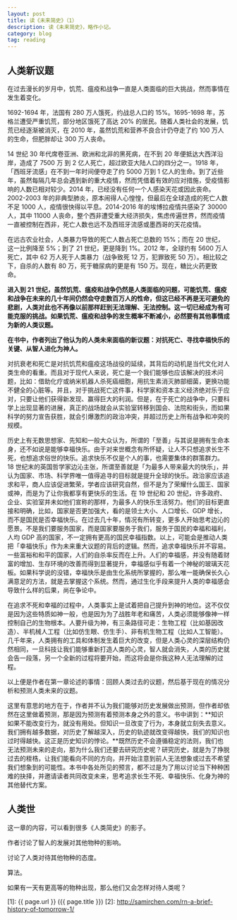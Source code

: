 ```yaml
---
layout: post
title: 读《未来简史》（1）
description: 读《未来简史》，略作小记。
category: blog
tag: reading
---
```


## 人类新议题

在过去漫长的岁月中，饥荒、瘟疫和战争一直是人类面临的巨大挑战，然而事情在发生着变化。

1692-1694 年，法国有 280 万人饿死，约战总人口的 15%。1695-1698 年，苏格兰遭受严重饥荒，部分地区饿死了高达 20% 的居民。随着人类社会的发展，饥荒已经逐渐被消灭，在 2010 年，虽然饥荒和营养不良合计仍夺走了约 100 万人的生命，但肥胖却让 300 万人丧命。

14 世纪 30 年代席卷亚洲、欧洲和北非的黑死病，在不到 20 年便抵达大西洋沿岸，造成了 7500 万 到 2 亿人死亡，超过欧亚大陆人口的四分之一。1918 年，「西班牙流感」在不到一年时间便夺走了约 5000 万到 1 亿人的生命。到了近些年，虽然每隔几年总会遇到新的重大疫情，然而凭借着有效的应对措施，受疫情影响的人数已相对较少。2014 年，已经没有任何一个人感染天花或因此丧命。2002-2003 年的非典型肺炎，原本闹得人心惶惶，但最后在全球造成的死亡人数不足 1000 人，疫情很快得以平息。2014-2016 年的埃博拉疫情共感染了 30000 人，其中 11000 人丧命，整个西非遭受重大经济损失，焦虑传遍世界，然而疫情一直被控制在西非，死亡人数也远不及西班牙流感或墨西哥的天花疫情。

在远古农业社会，人类暴力导致的死亡人数占死亡总数的 15%；而在 20 世纪，这一比例降至 5%；到了 21 世纪，更是降到 1%。2012 年，全球约有 5600 万人死亡，其中 62 万人死于人类暴力（战争致死 12 万，犯罪致死 50 万）。相比较之下，自杀的人数有 80 万，死于糖尿病的更是有 150 万。现在，糖比火药更致命。

**进入到 21 世纪，虽然饥荒、瘟疫和战争仍然是人类面临的问题，可能饥荒、瘟疫和战争在未来的几十年间仍然会夺走数百万人的性命，但这已经不再是无可避免的悲剧，人类对此也不再像以前那样赶到无法理解、无法控制。这一切已经成为有可能克服的挑战。如果饥荒、瘟疫和战争的发生概率不断减小，必然要有其他事情成为新的人类议题。**

**在书中，作者列出了他认为的人类未来面临的新议题：对抗死亡、寻找幸福快乐的关键、从智人进化为神人。**

对抗衰老和死亡是对抗饥荒和瘟疫这场战役的延续，其背后的动机是当代文化对人类生命的看重。而且对于现代人来说，死亡是一个我们能够也应该解决的技术问题，比如：借助化疗或纳米机器人杀死癌细胞，用抗生素消灭肺部细菌，更换功能不健全的心脏等。并且，对于挑战死亡这件事，科学家和资本主义经济绝对乐于应对，只要让他们获得新发现、赢得巨大的利润。但是，在于死亡的战争中，只要科学上出现显著的进展，真正的战场就会从实验室转移到国会、法院和街头，而如果科学的努力宣告获胜，就会引爆激烈的政治冲突，并超过历史上所有战争和冲突的规模。

历史上有无数思想家、先知和一般大众认为，所谓的「至善」与其说是拥有生命本身，还不如说是能够幸福快乐。由于对来世概念有所怀疑，让人不只想追求长生不死，也想追求俗世的快乐。追求快乐不仅是个人的事，也需要集体的群策群力。18 世纪末的英国哲学家边沁主张，所谓至善就是「为最多人带来最大的快乐」，并认为国家、市场、科学界唯一值得追寻的目标就是提升全球的快乐。政治家应该追求和平，商人应该促进繁荣，学者应该研究自然，但不是为了荣耀什么国王、国家或神，而是为了让你我都享有更快乐的生活。在 19 世纪和 20 世纪，许多政府、企业、实验室并未如他们宣称的那样，为最多人的快乐生活努力。他们的目标更直接和明确，比如，国家是否更加强大，看的是领土大小、人口增长、GDP 增长，而不是国民是否幸福快乐。在过去几十年，情况有所转变，更多人开始思考边沁的愿景。不是我们要服务国家，而是国家要服务于我们，服务于国民的幸福和福利，人均 GDP 高的国家，不一定拥有更高的国民幸福指数。以上，可能会是推动人类把「幸福快乐」作为未来重大议题的背后的逻辑。然而，追求幸福快乐并不容易。一些富裕和和平的国家，人们的自杀率反而在上升。人们的幸福感，并没有随着财富的增加、生存环境的改善而得到显著提升，幸福感似乎有着一个神秘的玻璃天花板。如果科学说的没错，幸福快乐是由生化系统所掌握的，那么唯一能确保长久心满意足的方法，就是去掌握这个系统。然而，通过生化手段来提升人类的幸福感会导致什么样的后果，尚在争论中。

在追求不死和幸福的过程中，人类事实上是试着把自己提升到神的地位。这不仅仅是因为这些特质如神一般，也是因为为了战胜年老和痛苦，人类必须能够像神一样控制自己的生物根本。人要升级为神，有三条路径可走：生物工程（比如基因改造）、半机械人工程（比如仿生眼、仿生手）、非有机生物工程（比如人工智能）。几千年来，人类拥有的工具和体制发生着巨大的改变，但是人类心灵的深层结构仍然相同，一旦科技让我们能够重新打造人类的心灵，智人就会消失，人类的历史就会告一段落，另一个全新的过程将要开始，而这将会是你我这种人无法理解的过程。


以上便是作者在第一章论述的事情：回顾人类过去的议题，然后基于现在的情况分析和预测人类未来的议题。

这里有意思的地方在于，作者并不认为我们能够对历史发展做出预测，但作者却依然在这里做着预测，那是因为预测有着预测本身之外的意义。书中讲到：**知识如果不能改变行为，就没有用处。但知识一旦改变了行为，本身就立刻失去意义。我们拥有越多数据，对历史了解越深入，历史的轨迹就改变得越快，我们的知识也过时得越快。这正是历史知识的悖论。**既然历史不会遵循稳定的法则，我们也无法预测未来的走向，那为什么我们还要去研究历史呢？研究历史，就是为了挣脱过去的桎梏，让我们能看向不同的方向，并开始注意到前人无法想象或过去不希望我们想象到的可能性。本书中各处所见的预言，都不过是为了用以讨论当下种种困难的抉择，并邀请读者共同改变未来，思考追求长生不死、幸福快乐、化身为神的其他替代方案。


## 人类世


这一章的内容，可以看到很多《人类简史》的影子。


作者讨论了智人的发展对其他物种的影响。

讨论了人类对待其他物种的态度。

算法。

如果有一天有更高等的物种出现，那么他们又会怎样对待人类呢？






[SamirChen]: http://www.samirchen.com "SamirChen"
[1]: {{ page.url }} ({{ page.title }})
[2]: http://samirchen.com/rn-a-brief-history-of-tomorrow-1/